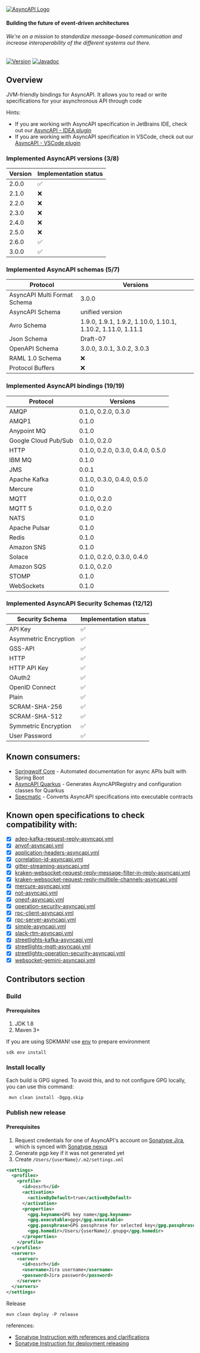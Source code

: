 [![AsyncAPI Logo](./assets/logo.png)](https://www.asyncapi.com)

<h4 align="left">Building the future of event-driven architectures</h4>
<h6 align="left">We're on a mission to standardize message-based communication and increase interoperability of the different systems out there.</h6>

[![Version](https://img.shields.io/maven-central/v/com.asyncapi/asyncapi-core/1.0.0-RC4?logo=apache-maven)](https://central.sonatype.com/artifact/com.asyncapi/asyncapi-core)
[![Javadoc](https://javadoc.io/badge2/com.asyncapi/asyncapi-core/1.0.0-RC4/javadoc.svg)](https://javadoc.io/doc/com.asyncapi/asyncapi-core/1.0.0-RC4)

## Overview
JVM-friendly bindings for AsyncAPI. It allows you to read or write specifications for your asynchronous API  through code

Hints:
- If you are working with AsyncAPI specification in JetBrains IDE, check out our [AsyncAPI - IDEA plugin](https://github.com/asyncapi/jasyncapi-idea-plugin)
- If you are working with AsyncAPI specification in VSCode, check out our [AsyncAPI - VSCode plugin](https://github.com/asyncapi/vs-asyncapi-preview)

### Implemented AsyncAPI versions (3/8)

| Version | Implementation status |
|---------|-----------------------|
| 2.0.0   | ✅                     |
| 2.1.0   | ❌                     |
| 2.2.0   | ❌                     |
| 2.3.0   | ❌                     |
| 2.4.0   | ❌                     |
| 2.5.0   | ❌                     |
| 2.6.0   | ✅                     |
| 3.0.0   | ✅                     |

### Implemented AsyncAPI schemas (5/7)

| Protocol                     | Versions                                                    |
|------------------------------|-------------------------------------------------------------|
| AsyncAPI Multi Format Schema | 3.0.0                                                       |
| AsyncAPI Schema              | unified version                                             |
| Avro Schema                  | 1.9.0, 1.9.1, 1.9.2, 1.10.0, 1.10.1, 1.10.2, 1.11.0, 1.11.1 |
| Json Schema                  | Draft-07                                                    |
| OpenAPI Schema               | 3.0.0, 3.0.1, 3.0.2, 3.0.3                                  |
| RAML 1.0 Schema              | ❌                                                           |
| Protocol Buffers             | ❌                                                           |

### Implemented AsyncAPI bindings (19/19)

| Protocol             | Versions                          |
|----------------------|-----------------------------------|
| AMQP                 | 0.1.0, 0.2.0, 0.3.0               |
| AMQP1                | 0.1.0                             |
| Anypoint MQ          | 0.1.0                             |
| Google Cloud Pub/Sub | 0.1.0, 0.2.0                      |
| HTTP                 | 0.1.0, 0.2.0, 0.3.0, 0.4.0, 0.5.0 |
| IBM MQ               | 0.1.0                             |
| JMS                  | 0.0.1                             |
| Apache Kafka         | 0.1.0, 0.3.0, 0.4.0, 0.5.0        |
| Mercure              | 0.1.0                             |
| MQTT                 | 0.1.0, 0.2.0                      |
| MQTT 5               | 0.1.0, 0.2.0                      |
| NATS                 | 0.1.0                             |
| Apache Pulsar        | 0.1.0                             |
| Redis                | 0.1.0                             |
| Amazon SNS           | 0.1.0                             |
| Solace               | 0.1.0, 0.2.0, 0.3.0, 0.4.0        |
| Amazon SQS           | 0.1.0, 0.2.0                      |
| STOMP                | 0.1.0                             |
| WebSockets           | 0.1.0                             |

### Implemented AsyncAPI Security Schemas (12/12)
| Security Schema       | Implementation status |
|-----------------------|-----------------------|
| API Key               | ✅                     |
| Asymmetric Encryption | ✅                     |
| GSS-API               | ✅                     |
| HTTP                  | ✅                     |
| HTTP API Key          | ✅                     |
| OAuth2                | ✅                     |
| OpenID Connect        | ✅                     |
| Plain                 | ✅                     |
| SCRAM-SHA-256         | ✅                     |
| SCRAM-SHA-512         | ✅                     |
| Symmetric Encryption  | ✅                     |
| User Password         | ✅                     |

## Known consumers:
- [Springwolf Core](https://github.com/springwolf/springwolf-core) - Automated documentation for async APIs built with Spring Boot
- [AsyncAPI Quarkus](https://github.com/quarkiverse/quarkus-asyncapi) - Generates AsyncAPIRegistry and configuration classes for Quarkus
- [Specmatic](https://specmatic.in) - Converts AsyncAPI specifications into executable contracts

## Known open specifications to check compatibility with:
- [x] [adeo-kafka-request-reply-asyncapi.yml](https://github.com/asyncapi/spec/blob/master/examples/adeo-kafka-request-reply-asyncapi.yml)
- [x] [anyof-asyncapi.yml](https://github.com/asyncapi/spec/blob/master/examples/anyof-asyncapi.yml)
- [x] [application-headers-asyncapi.yml](https://github.com/asyncapi/spec/blob/master/examples/application-headers-asyncapi.yml)
- [x] [correlation-id-asyncapi.yml](https://github.com/asyncapi/spec/blob/master/examples/correlation-id-asyncapi.yml)
- [x] [gitter-streaming-asyncapi.yml](https://github.com/asyncapi/spec/blob/master/examples/gitter-streaming-asyncapi.yml)
- [x] [kraken-websocket-request-reply-message-filter-in-reply-asyncapi.yml](https://github.com/asyncapi/spec/blob/master/examples/kraken-websocket-request-reply-message-filter-in-reply-asyncapi.yml)
- [x] [kraken-websocket-request-reply-multiple-channels-asyncapi.yml](https://github.com/asyncapi/spec/blob/master/examples/kraken-websocket-request-reply-multiple-channels-asyncapi.yml)
- [x] [mercure-asyncapi.yml](https://github.com/asyncapi/spec/blob/master/examples/mercure-asyncapi.yml)
- [x] [not-asyncapi.yml](https://github.com/asyncapi/spec/blob/master/examples/not-asyncapi.yml)
- [x] [oneof-asyncapi.yml](https://github.com/asyncapi/spec/blob/master/examples/oneof-asyncapi.yml)
- [x] [operation-security-asyncapi.yml](https://github.com/asyncapi/spec/blob/master/examples/operation-security-asyncapi.yml)
- [x] [rpc-client-asyncapi.yml](https://github.com/asyncapi/spec/blob/master/examples/rpc-client-asyncapi.yml)
- [x] [rpc-server-asyncapi.yml](https://github.com/asyncapi/spec/blob/master/examples/rpc-server-asyncapi.yml)
- [x] [simple-asyncapi.yml](https://github.com/asyncapi/spec/blob/master/examples/simple-asyncapi.yml)
- [x] [slack-rtm-asyncapi.yml](https://github.com/asyncapi/spec/blob/master/examples/slack-rtm-asyncapi.yml)
- [x] [streetlights-kafka-asyncapi.yml](https://github.com/asyncapi/spec/blob/master/examples/streetlights-kafka-asyncapi.yml)
- [x] [streetlights-mqtt-asyncapi.yml](https://github.com/asyncapi/spec/blob/master/examples/streetlights-mqtt-asyncapi.yml)
- [x] [streetlights-operation-security-asyncapi.yml](https://github.com/asyncapi/spec/blob/master/examples/streetlights-operation-security-asyncapi.yml)
- [x] [websocket-gemini-asyncapi.yml](https://github.com/asyncapi/spec/blob/master/examples/websocket-gemini-asyncapi.yml)

## Contributors section

### Build

#### Prerequisites
1. JDK 1.8
2. Maven 3+

If you are using SDKMAN! use [env](https://sdkman.io/usage#env) to prepare environment
```shell
sdk env install
```

### Install locally

Each build is GPG signed. To avoid this, and to not configure GPG locally, you can use this command:
```shell
 mvn clean install -Dgpg.skip
```

### Publish new release

#### Prerequisites
1. Request credentials for one of AsyncAPI's account on [Sonatype Jira](https://issues.sonatype.org), which is synced
  with [Sonatype nexus](https://oss.sonatype.org)
2. Generate pgp key if it was not generated yet
3. Create `/Users/{userName}/.m2/settings.xml`

```xml
<settings>
  <profiles>
    <profile>
      <id>ossrh</id>
      <activation>
        <activeByDefault>true</activeByDefault>
      </activation>
      <properties>
        <gpg.keyname>GPG key name</gpg.keyname>
        <gpg.executable>gpg</gpg.executable>
        <gpg.passphrase>GPG passphrase for selected key</gpg.passphrase>
        <gpg.homedir>/Users/{userName}/.gnupg</gpg.homedir>
      </properties>
    </profile>
  </profiles>
  <servers>
    <server>
      <id>ossrh</id>
      <username>Jira username</username>
      <password>Jira password</password>
    </server>
  </servers>
</settings>
```

Release
```shell
mvn clean deploy -P release 
```

references:
- [Sonatype Instruction with references and clarifications](https://central.sonatype.org/pages/apache-maven.html)
- [Sonatype Instruction for deployment releasing](https://central.sonatype.org/pages/releasing-the-deployment.html)